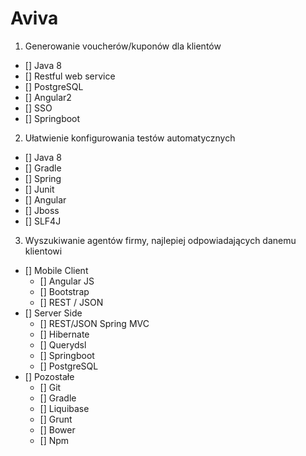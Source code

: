 # Aviva

1. Generowanie voucherów/kuponów dla klientów
 - [] Java 8
 - [] Restful  web service
 - [] PostgreSQL
 - [] Angular2
 - [] SSO
 - [] Springboot

2. Ułatwienie konfigurowania testów automatycznych
 - [] Java 8
 - [] Gradle
 - [] Spring
 - [] Junit
 - [] Angular
 - [] Jboss
 - [] SLF4J

3. Wyszukiwanie agentów firmy, najlepiej odpowiadających danemu klientowi
 - [] Mobile Client
    - [] Angular JS
    - [] Bootstrap
    - [] REST / JSON
 - [] Server Side
    - [] REST/JSON Spring MVC
    - [] Hibernate
    - [] Querydsl
    - [] Springboot
    - [] PostgreSQL
 - [] Pozostałe
    - [] Git
    - [] Gradle
    - [] Liquibase
    - [] Grunt
    - [] Bower
    - [] Npm
